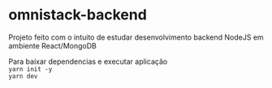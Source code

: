 # omnistack-backend
Projeto feito com o intuito de estudar desenvolvimento backend NodeJS em ambiente React/MongoDB

Para baixar dependencias e executar aplicação  
```yarn init -y```  
```yarn dev```
